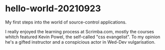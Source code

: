 # hello-world-20210923
My first steps into the world of source-control applications.

I really enjoyed the learning process at Scrimba.com, mostly the courses whitch featured Kevin Powel, the self-called "css evangelist". To my opinion he's a gifted instructor and a conspicious actor in Wed-Dev vulgarisation.

